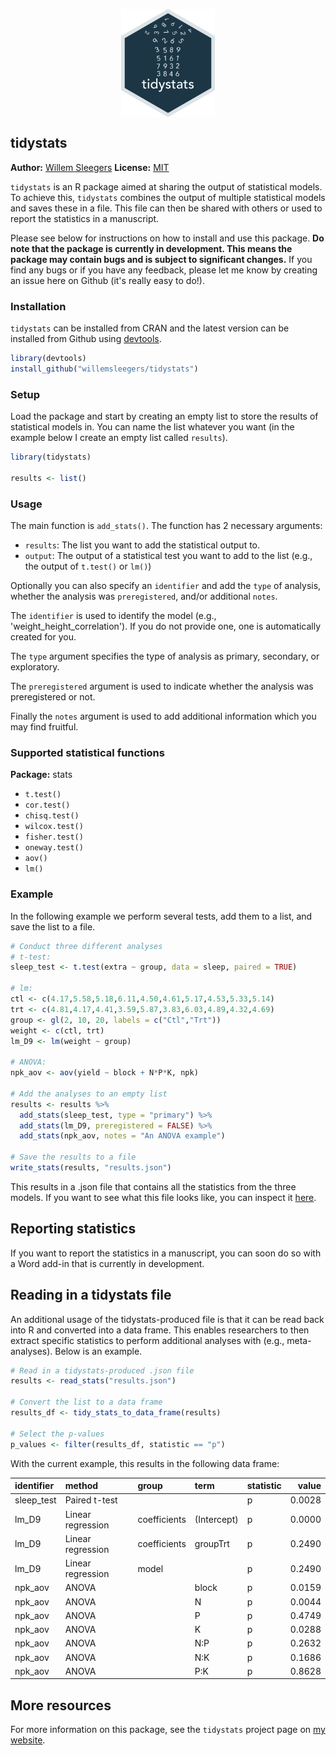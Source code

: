 <!-- README.md is generated from README.Rmd. Please edit that file -->

<p align="center">
  <img src="https://github.com/WillemSleegers/tidystats/blob/master/inst/hex.png" width = 150 align = center alt="tidystats logo"/>
</p>

tidystats
---------------

**Author:** [Willem Sleegers](http://willemsleegers.com/)
**License:** [MIT](https://opensource.org/licenses/MIT)

`tidystats` is an R package aimed at sharing the output of statistical models. 
To achieve this, `tidystats` combines the output of multiple statistical models 
and saves these in a file. This file can then be shared with others or used to 
report the statistics in a manuscript.

Please see below for instructions on how to install and use this package. 
**Do note that the package is currently in development. This means the 
package may contain bugs and is subject to significant changes.** If you find 
any bugs or if you have any feedback, please let me know by creating an issue 
here on Github (it's really easy to do!).

### Installation

`tidystats` can be installed from CRAN and the latest version can be installed 
from Github using [devtools](https://github.com/hadley/devtools). 


```r
library(devtools)
install_github("willemsleegers/tidystats")
```

### Setup

Load the package and start by creating an empty list to store the results of 
statistical models in. You can name the list whatever you want (in the 
example below I create an empty list called `results`).


```r
library(tidystats)

results <- list()
```

### Usage

The main function is `add_stats()`. The function has 2 necessary arguments:

- `results`: The list you want to add the statistical output to.
- `output`: The output of a statistical test you want to add to the list (e.g., 
the output of `t.test()` or `lm()`)

Optionally you can also specify an `identifier` and add the `type` of analysis, 
whether the analysis was `preregistered`, and/or additional `notes`.  

The `identifier` is used to identify the model 
(e.g., 'weight_height_correlation'). If you do not provide one, one is 
automatically created for you.

The `type` argument specifies the type of analysis as primary, secondary, or 
exploratory.

The `preregistered` argument is used to indicate whether the analysis was
preregistered or not.

Finally the `notes` argument is used to add additional information which you may
find fruitful.

### Supported statistical functions

**Package:** stats

- `t.test()`
- `cor.test()`
- `chisq.test()`
- `wilcox.test()`
- `fisher.test()`
- `oneway.test()`
- `aov()`
- `lm()`

### Example



In the following example we perform several tests, add them to a list, and save
the list to a file.


```r
# Conduct three different analyses
# t-test:
sleep_test <- t.test(extra ~ group, data = sleep, paired = TRUE)

# lm:
ctl <- c(4.17,5.58,5.18,6.11,4.50,4.61,5.17,4.53,5.33,5.14)
trt <- c(4.81,4.17,4.41,3.59,5.87,3.83,6.03,4.89,4.32,4.69)
group <- gl(2, 10, 20, labels = c("Ctl","Trt"))
weight <- c(ctl, trt)
lm_D9 <- lm(weight ~ group)

# ANOVA:
npk_aov <- aov(yield ~ block + N*P*K, npk)

# Add the analyses to an empty list
results <- results %>%
  add_stats(sleep_test, type = "primary") %>%
  add_stats(lm_D9, preregistered = FALSE) %>%
  add_stats(npk_aov, notes = "An ANOVA example")

# Save the results to a file
write_stats(results, "results.json")
```

This results in a .json file that contains all the statistics from the three 
models. If you want to see what this file looks like, you can inspect it [here](https://github.com/WillemSleegers/tidystats/blob/master/docs/tests/example.json).

## Reporting statistics

If you want to report the statistics in a manuscript, you can soon do so with a
Word add-in that is currently in development.

## Reading in a tidystats file

An additional usage of the tidystats-produced file is that it can be read back
into R and converted into a data frame. This enables researchers to then 
extract specific statistics to perform additional analyses with 
(e.g., meta-analyses). Below is an example.


```r
# Read in a tidystats-produced .json file
results <- read_stats("results.json")

# Convert the list to a data frame
results_df <- tidy_stats_to_data_frame(results)

# Select the p-values
p_values <- filter(results_df, statistic == "p")
```

With the current example, this results in the following data frame:

<table class="table" style="width: auto !important; margin-left: auto; margin-right: auto;">
 <thead>
  <tr>
   <th style="text-align:left;"> identifier </th>
   <th style="text-align:left;"> method </th>
   <th style="text-align:left;"> group </th>
   <th style="text-align:left;"> term </th>
   <th style="text-align:left;"> statistic </th>
   <th style="text-align:right;"> value </th>
  </tr>
 </thead>
<tbody>
  <tr>
   <td style="text-align:left;"> sleep_test </td>
   <td style="text-align:left;"> Paired t-test </td>
   <td style="text-align:left;">  </td>
   <td style="text-align:left;">  </td>
   <td style="text-align:left;"> p </td>
   <td style="text-align:right;"> 0.0028 </td>
  </tr>
  <tr>
   <td style="text-align:left;"> lm_D9 </td>
   <td style="text-align:left;"> Linear regression </td>
   <td style="text-align:left;"> coefficients </td>
   <td style="text-align:left;"> (Intercept) </td>
   <td style="text-align:left;"> p </td>
   <td style="text-align:right;"> 0.0000 </td>
  </tr>
  <tr>
   <td style="text-align:left;"> lm_D9 </td>
   <td style="text-align:left;"> Linear regression </td>
   <td style="text-align:left;"> coefficients </td>
   <td style="text-align:left;"> groupTrt </td>
   <td style="text-align:left;"> p </td>
   <td style="text-align:right;"> 0.2490 </td>
  </tr>
  <tr>
   <td style="text-align:left;"> lm_D9 </td>
   <td style="text-align:left;"> Linear regression </td>
   <td style="text-align:left;"> model </td>
   <td style="text-align:left;">  </td>
   <td style="text-align:left;"> p </td>
   <td style="text-align:right;"> 0.2490 </td>
  </tr>
  <tr>
   <td style="text-align:left;"> npk_aov </td>
   <td style="text-align:left;"> ANOVA </td>
   <td style="text-align:left;">  </td>
   <td style="text-align:left;"> block </td>
   <td style="text-align:left;"> p </td>
   <td style="text-align:right;"> 0.0159 </td>
  </tr>
  <tr>
   <td style="text-align:left;"> npk_aov </td>
   <td style="text-align:left;"> ANOVA </td>
   <td style="text-align:left;">  </td>
   <td style="text-align:left;"> N </td>
   <td style="text-align:left;"> p </td>
   <td style="text-align:right;"> 0.0044 </td>
  </tr>
  <tr>
   <td style="text-align:left;"> npk_aov </td>
   <td style="text-align:left;"> ANOVA </td>
   <td style="text-align:left;">  </td>
   <td style="text-align:left;"> P </td>
   <td style="text-align:left;"> p </td>
   <td style="text-align:right;"> 0.4749 </td>
  </tr>
  <tr>
   <td style="text-align:left;"> npk_aov </td>
   <td style="text-align:left;"> ANOVA </td>
   <td style="text-align:left;">  </td>
   <td style="text-align:left;"> K </td>
   <td style="text-align:left;"> p </td>
   <td style="text-align:right;"> 0.0288 </td>
  </tr>
  <tr>
   <td style="text-align:left;"> npk_aov </td>
   <td style="text-align:left;"> ANOVA </td>
   <td style="text-align:left;">  </td>
   <td style="text-align:left;"> N:P </td>
   <td style="text-align:left;"> p </td>
   <td style="text-align:right;"> 0.2632 </td>
  </tr>
  <tr>
   <td style="text-align:left;"> npk_aov </td>
   <td style="text-align:left;"> ANOVA </td>
   <td style="text-align:left;">  </td>
   <td style="text-align:left;"> N:K </td>
   <td style="text-align:left;"> p </td>
   <td style="text-align:right;"> 0.1686 </td>
  </tr>
  <tr>
   <td style="text-align:left;"> npk_aov </td>
   <td style="text-align:left;"> ANOVA </td>
   <td style="text-align:left;">  </td>
   <td style="text-align:left;"> P:K </td>
   <td style="text-align:left;"> p </td>
   <td style="text-align:right;"> 0.8628 </td>
  </tr>
</tbody>
</table>

## More resources

For more information on this package, see the `tidystats` project page on [my 
website](https://www.willemsleegers.com/tidystats.html).
